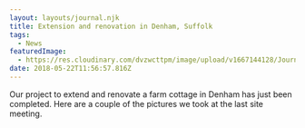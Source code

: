 ```yaml
---
layout: layouts/journal.njk
title: Extension and renovation in Denham, Suffolk
tags:
  - News
featuredImage:
  - https://res.cloudinary.com/dvzwcttpm/image/upload/v1667144128/Journals/architectural-extension-newmarket-douglas-architects_qnsva4.jpg
date: 2018-05-22T11:56:57.816Z
---
```

Our project to extend and renovate a farm cottage in Denham has just been completed. Here are a couple of the pictures we took at the last site meeting.